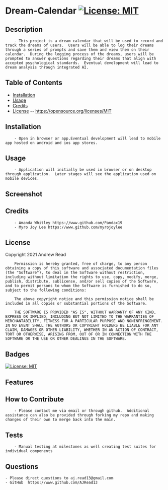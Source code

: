 # Dream-Calendar [![License: MIT](https://img.shields.io/badge/License-MIT-yellow.svg)](https://opensource.org/licenses/MIT)

## Description
        - This project is a dream calendar that will be used to record and track the dreams of users.  Users will be able to log their dreams through a series of prompts and save them and view them on their calendar.  During the logging process of the dreams, users will be prompted to answer questions regarding their dreams that align with accepted psychological standards.  Eventual development will lead to dream analysis through integrated AI.
## Table of Contents
- [Installation](#installation)
- [Usage](#usage)
- [Credits](#credits)
- [License](#license) -- https://opensource.org/licenses/MIT

## Installation
        - Open in browser or app.Eventual development will lead to mobile app hosted on android and ios app stores.
## Usage
        - Application will initially be used in browser or on desktop through application.  Later stages will see the application used on mobile devices.
## Screenshot

## Credits
        - Amanda Whitley https://www.github.com/Pandax19
        - Myro Joy Lee https://www.github.com/myrojoylee

## License
  Copyright 2021 Andrew Read

        Permission is hereby granted, free of charge, to any person obtaining a copy of this software and associated documentation files (the "Software"), to deal in the Software without restriction, including without limitation the rights to use, copy, modify, merge, publish, distribute, sublicense, and/or sell copies of the Software, and to permit persons to whom the Software is furnished to do so, subject to the following conditions:
        
        The above copyright notice and this permission notice shall be included in all copies or substantial portions of the Software.
        
        THE SOFTWARE IS PROVIDED "AS IS", WITHOUT WARRANTY OF ANY KIND, EXPRESS OR IMPLIED, INCLUDING BUT NOT LIMITED TO THE WARRANTIES OF MERCHANTABILITY, FITNESS FOR A PARTICULAR PURPOSE AND NONINFRINGEMENT. IN NO EVENT SHALL THE AUTHORS OR COPYRIGHT HOLDERS BE LIABLE FOR ANY CLAIM, DAMAGES OR OTHER LIABILITY, WHETHER IN AN ACTION OF CONTRACT, TORT OR OTHERWISE, ARISING FROM, OUT OF OR IN CONNECTION WITH THE SOFTWARE OR THE USE OR OTHER DEALINGS IN THE SOFTWARE.
## Badges
 [![License: MIT](https://img.shields.io/badge/License-MIT-yellow.svg)](https://opensource.org/licenses/MIT)
## Features

## How to Contribute
        - Please contact me via email or through github.  Additional assistance can also be provided through forking my repo and making changes of their own to merge back into the main.
## Tests
        - Manual testing at milestones as well creating test suites for individual components
## Questions
    - Please direct questions to aj.read13@gmail.com    
    - GitHub  https://www.github.com/AJRead13 